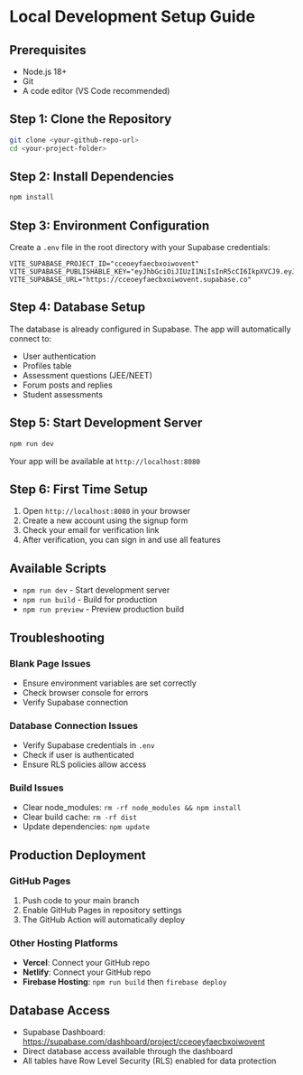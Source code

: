 # Local Development Setup Guide

## Prerequisites
- Node.js 18+ 
- Git
- A code editor (VS Code recommended)

## Step 1: Clone the Repository
```bash
git clone <your-github-repo-url>
cd <your-project-folder>
```

## Step 2: Install Dependencies
```bash
npm install
```

## Step 3: Environment Configuration
Create a `.env` file in the root directory with your Supabase credentials:

```env
VITE_SUPABASE_PROJECT_ID="cceoeyfaecbxoiwovent"
VITE_SUPABASE_PUBLISHABLE_KEY="eyJhbGciOiJIUzI1NiIsInR5cCI6IkpXVCJ9.eyJpc3MiOiJzdXBhYmFzZSIsInJlZiI6ImNjZW9leWZhZWNieG9pd292ZW50Iiwicm9sZSI6ImFub24iLCJpYXQiOjE3NTg4NTg5MTgsImV4cCI6MjA3NDQzNDkxOH0.CUbfpBFSDx0QGIyzdfENxDanUxpgutqsS7vlCI3QBp8"
VITE_SUPABASE_URL="https://cceoeyfaecbxoiwovent.supabase.co"
```

## Step 4: Database Setup
The database is already configured in Supabase. The app will automatically connect to:
- User authentication
- Profiles table
- Assessment questions (JEE/NEET)
- Forum posts and replies
- Student assessments

## Step 5: Start Development Server
```bash
npm run dev
```

Your app will be available at `http://localhost:8080`

## Step 6: First Time Setup
1. Open `http://localhost:8080` in your browser
2. Create a new account using the signup form
3. Check your email for verification link
4. After verification, you can sign in and use all features

## Available Scripts
- `npm run dev` - Start development server
- `npm run build` - Build for production
- `npm run preview` - Preview production build

## Troubleshooting

### Blank Page Issues
- Ensure environment variables are set correctly
- Check browser console for errors
- Verify Supabase connection

### Database Connection Issues
- Verify Supabase credentials in `.env`
- Check if user is authenticated
- Ensure RLS policies allow access

### Build Issues
- Clear node_modules: `rm -rf node_modules && npm install`
- Clear build cache: `rm -rf dist`
- Update dependencies: `npm update`

## Production Deployment

### GitHub Pages
1. Push code to your main branch
2. Enable GitHub Pages in repository settings
3. The GitHub Action will automatically deploy

### Other Hosting Platforms
- **Vercel**: Connect your GitHub repo
- **Netlify**: Connect your GitHub repo  
- **Firebase Hosting**: `npm run build` then `firebase deploy`

## Database Access
- Supabase Dashboard: https://supabase.com/dashboard/project/cceoeyfaecbxoiwovent
- Direct database access available through the dashboard
- All tables have Row Level Security (RLS) enabled for data protection